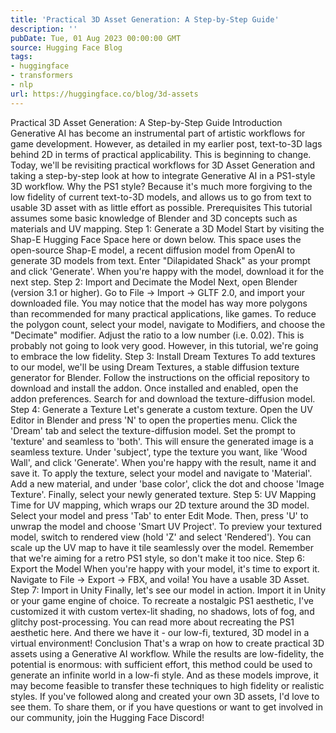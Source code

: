 ```yaml
---
title: 'Practical 3D Asset Generation: A Step-by-Step Guide'
description: ''
pubDate: Tue, 01 Aug 2023 00:00:00 GMT
source: Hugging Face Blog
tags:
- huggingface
- transformers
- nlp
url: https://huggingface.co/blog/3d-assets
---
```


Practical 3D Asset Generation: A Step-by-Step Guide
Introduction
Generative AI has become an instrumental part of artistic workflows for game development. However, as detailed in my earlier post, text-to-3D lags behind 2D in terms of practical applicability. This is beginning to change. Today, we'll be revisiting practical workflows for 3D Asset Generation and taking a step-by-step look at how to integrate Generative AI in a PS1-style 3D workflow.
Why the PS1 style? Because it's much more forgiving to the low fidelity of current text-to-3D models, and allows us to go from text to usable 3D asset with as little effort as possible.
Prerequisites
This tutorial assumes some basic knowledge of Blender and 3D concepts such as materials and UV mapping.
Step 1: Generate a 3D Model
Start by visiting the Shap-E Hugging Face Space here or down below. This space uses the open-source Shap-E model, a recent diffusion model from OpenAI to generate 3D models from text.
Enter "Dilapidated Shack" as your prompt and click 'Generate'. When you're happy with the model, download it for the next step.
Step 2: Import and Decimate the Model
Next, open Blender (version 3.1 or higher). Go to File -> Import -> GLTF 2.0, and import your downloaded file. You may notice that the model has way more polygons than recommended for many practical applications, like games.
To reduce the polygon count, select your model, navigate to Modifiers, and choose the "Decimate" modifier. Adjust the ratio to a low number (i.e. 0.02). This is probably not going to look very good. However, in this tutorial, we're going to embrace the low fidelity.
Step 3: Install Dream Textures
To add textures to our model, we'll be using Dream Textures, a stable diffusion texture generator for Blender. Follow the instructions on the official repository to download and install the addon.
Once installed and enabled, open the addon preferences. Search for and download the texture-diffusion model.
Step 4: Generate a Texture
Let's generate a custom texture. Open the UV Editor in Blender and press 'N' to open the properties menu. Click the 'Dream' tab and select the texture-diffusion model. Set the prompt to 'texture' and seamless to 'both'. This will ensure the generated image is a seamless texture.
Under 'subject', type the texture you want, like 'Wood Wall', and click 'Generate'. When you're happy with the result, name it and save it.
To apply the texture, select your model and navigate to 'Material'. Add a new material, and under 'base color', click the dot and choose 'Image Texture'. Finally, select your newly generated texture.
Step 5: UV Mapping
Time for UV mapping, which wraps our 2D texture around the 3D model. Select your model and press 'Tab' to enter Edit Mode. Then, press 'U' to unwrap the model and choose 'Smart UV Project'.
To preview your textured model, switch to rendered view (hold 'Z' and select 'Rendered'). You can scale up the UV map to have it tile seamlessly over the model. Remember that we're aiming for a retro PS1 style, so don't make it too nice.
Step 6: Export the Model
When you're happy with your model, it's time to export it. Navigate to File -> Export -> FBX, and voila! You have a usable 3D Asset.
Step 7: Import in Unity
Finally, let's see our model in action. Import it in Unity or your game engine of choice. To recreate a nostalgic PS1 aesthetic, I've customized it with custom vertex-lit shading, no shadows, lots of fog, and glitchy post-processing. You can read more about recreating the PS1 aesthetic here.
And there we have it - our low-fi, textured, 3D model in a virtual environment!
Conclusion
That's a wrap on how to create practical 3D assets using a Generative AI workflow. While the results are low-fidelity, the potential is enormous: with sufficient effort, this method could be used to generate an infinite world in a low-fi style. And as these models improve, it may become feasible to transfer these techniques to high fidelity or realistic styles.
If you've followed along and created your own 3D assets, I'd love to see them. To share them, or if you have questions or want to get involved in our community, join the Hugging Face Discord!